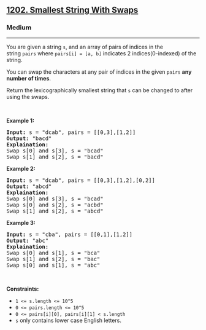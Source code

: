 <h2><a href="https://leetcode.com/problems/smallest-string-with-swaps/">1202. Smallest String With Swaps</a></h2><h3>Medium</h3><hr><div><p>You are given a string <code>s</code>, and an array of pairs of indices in the string&nbsp;<code>pairs</code>&nbsp;where&nbsp;<code>pairs[i] =&nbsp;[a, b]</code>&nbsp;indicates 2 indices(0-indexed) of the string.</p>

<p>You can&nbsp;swap the characters at any pair of indices in the given&nbsp;<code>pairs</code>&nbsp;<strong>any number of times</strong>.</p>

<p>Return the&nbsp;lexicographically smallest string that <code>s</code>&nbsp;can be changed to after using the swaps.</p>

<p>&nbsp;</p>
<p><strong>Example 1:</strong></p>

<pre><strong>Input:</strong> s = "dcab", pairs = [[0,3],[1,2]]
<strong>Output:</strong> "bacd"
<strong>Explaination:</strong> 
Swap s[0] and s[3], s = "bcad"
Swap s[1] and s[2], s = "bacd"
</pre>

<p><strong>Example 2:</strong></p>

<pre><strong>Input:</strong> s = "dcab", pairs = [[0,3],[1,2],[0,2]]
<strong>Output:</strong> "abcd"
<strong>Explaination: </strong>
Swap s[0] and s[3], s = "bcad"
Swap s[0] and s[2], s = "acbd"
Swap s[1] and s[2], s = "abcd"</pre>

<p><strong>Example 3:</strong></p>

<pre><strong>Input:</strong> s = "cba", pairs = [[0,1],[1,2]]
<strong>Output:</strong> "abc"
<strong>Explaination: </strong>
Swap s[0] and s[1], s = "bca"
Swap s[1] and s[2], s = "bac"
Swap s[0] and s[1], s = "abc"
</pre>

<p>&nbsp;</p>
<p><strong>Constraints:</strong></p>

<ul>
	<li><code>1 &lt;= s.length &lt;= 10^5</code></li>
	<li><code>0 &lt;= pairs.length &lt;= 10^5</code></li>
	<li><code>0 &lt;= pairs[i][0], pairs[i][1] &lt;&nbsp;s.length</code></li>
	<li><code>s</code>&nbsp;only contains lower case English letters.</li>
</ul>
</div>